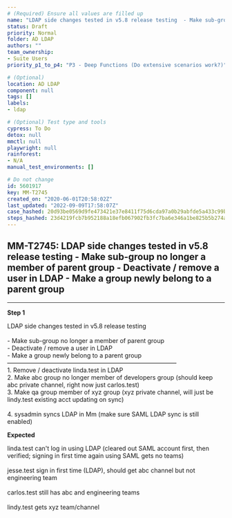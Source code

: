 ```yaml
---
# (Required) Ensure all values are filled up
name: "LDAP side changes tested in v5.8 release testing  - Make sub-group no longer a member of parent group - Deactivate / remove a user in LDAP - Make a group newly belong to a parent group"
status: Draft
priority: Normal
folder: AD LDAP
authors: ""
team_ownership: 
- Suite Users
priority_p1_to_p4: "P3 - Deep Functions (Do extensive scenarios work?)"

# (Optional)
location: AD LDAP
component: null
tags: []
labels: 
- ldap

# (Optional) Test type and tools
cypress: To Do
detox: null
mmctl: null
playwright: null
rainforest: 
- N/A
manual_test_environments: []

# Do not change
id: 5601917
key: MM-T2745
created_on: "2020-06-01T20:58:02Z"
last_updated: "2022-09-09T17:58:07Z"
case_hashed: 20d93be0569d9fe473421e37e8411f75d6cda97a0b29abfde5a433c99bb654c010b12c3a3c74371937e2b46686fa6a4a
steps_hashed: 23d4219fcb7b952188a18efb067902fb3fc7ba6e346a1be825b5b274a21a895aa05925dfe8f75b94cbca59bed5247ca9
---
```


<!-- (Auto-generated) Based on frontmatter's "key" and "name" -->

## MM-T2745: LDAP side changes tested in v5.8 release testing - Make sub-group no longer a member of parent group - Deactivate / remove a user in LDAP - Make a group newly belong to a parent group

---

**Step 1**

LDAP side changes tested in v5.8 release testing\
\
\- Make sub-group no longer a member of parent group\
\- Deactivate / remove a user in LDAP\
\- Make a group newly belong to a parent group\
————————————————————————————\
1\. Remove / deactivate linda.test in LDAP\
2\. Make abc group no longer member of developers group (should keep abc private channel, right now just carlos.test)\
3\. Make qa group member of xyz group (xyz private channel, will just be lindy.test existing acct updating on sync)\
\
4\. sysadmin syncs LDAP in Mm (make sure SAML LDAP sync is still enabled)

**Expected**

linda.test can't log in using LDAP (cleared out SAML account first, then verified; signing in first time again using SAML gets no teams)\
\
jesse.test sign in first time (LDAP), should get abc channel but not engineering team\
\
carlos.test still has abc and engineering teams\
\
lindy.test gets xyz team/channel
